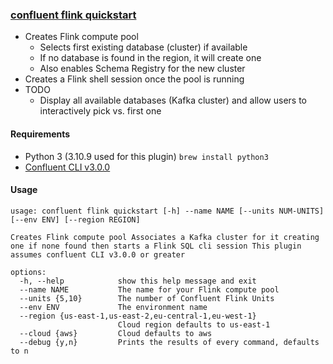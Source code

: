 ### [confluent flink quickstart](confluent-flink-quickstart.py)
- Creates Flink compute pool
    - Selects first existing database (cluster) if available    
    - If no database is found in the region, it will create one
    - Also enables Schema Registry for the new cluster 
- Creates a Flink shell session once the pool is running
- TODO
    - Display all available databases (Kafka cluster) and allow users to interactively pick vs. first one
#### Requirements
- Python 3 (3.10.9 used for this plugin)  `brew install python3`
- [Confluent CLI v3.0.0](https://docs.confluent.io/confluent-cli/current/install.html)
#### Usage
```text
usage: confluent flink quickstart [-h] --name NAME [--units NUM-UNITS] [--env ENV] [--region REGION] 

Creates Flink compute pool Associates a Kafka cluster for it creating one if none found then starts a Flink SQL cli session This plugin assumes confluent CLI v3.0.0 or greater

options:
  -h, --help            show this help message and exit
  --name NAME           The name for your Flink compute pool
  --units {5,10}        The number of Confluent Flink Units
  --env ENV             The environment name
  --region {us-east-1,us-east-2,eu-central-1,eu-west-1}
                        Cloud region defaults to us-east-1
  --cloud {aws}         Cloud defaults to aws
  --debug {y,n}         Prints the results of every command, defaults to n
```

